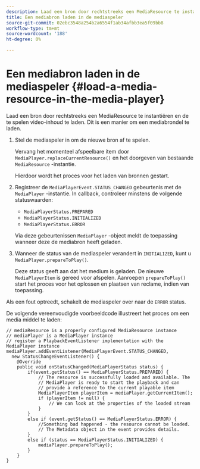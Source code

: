 ```yaml
---
description: Laad een bron door rechtstreeks een MediaResource te instantiëren en de te spelen video-inhoud te laden. Dit is een manier om een mediabrondel te laden.
title: Een mediabron laden in de mediaspeler
source-git-commit: 02ebc3548a254b2a6554f1ab34afbb3ea5f09bb8
workflow-type: tm+mt
source-wordcount: '188'
ht-degree: 0%

---
```


# Een mediabron laden in de mediaspeler {#load-a-media-resource-in-the-media-player}

Laad een bron door rechtstreeks een MediaResource te instantiëren en de te spelen video-inhoud te laden. Dit is een manier om een mediabrondel te laden.

1. Stel de mediaspeler in om de nieuwe bron af te spelen.

   Vervang het momenteel afspeelbare item door `MediaPlayer.replaceCurrentResource()` en het doorgeven van bestaande `MediaResource` -instantie.

   Hierdoor wordt het proces voor het laden van bronnen gestart.

1. Registreer de `MediaPlayerEvent.STATUS_CHANGED` gebeurtenis met de `MediaPlayer` -instantie. In callback, controleer minstens de volgende statuswaarden:

   * `MediaPlayerStatus.PREPARED`
   * `MediaPlayerStatus.INITIALIZED`
   * `MediaPlayerStatus.ERROR`

   Via deze gebeurtenissen `MediaPlayer` -object meldt de toepassing wanneer deze de mediabron heeft geladen.
1. Wanneer de status van de mediaspeler verandert in `INITIALIZED`, kunt u `MediaPlayer.prepareToPlay()`.

   Deze status geeft aan dat het medium is geladen. De nieuwe `MediaPlayerItem` is gereed voor afspelen. Aanroepen `prepareToPlay()` start het proces voor het oplossen en plaatsen van reclame, indien van toepassing.

Als een fout optreedt, schakelt de mediaspeler over naar de `ERROR` status.

De volgende vereenvoudigde voorbeeldcode illustreert het proces om een media middel te laden:

```java>
// mediaResource is a properly configured MediaResource instance 
// mediaPlayer is a MediaPlayer instance 
// register a PlaybackEventListener implementation with the MediaPlayer instance 
mediaPlayer.addEventListener(MediaPlayerEvent.STATUS_CHANGED,  
  new StatusChangeEventListener() { 
    @Override 
    public void onStatusChanged(MediaPlayerStatus status) { 
        if(event.getStatus() == MediaPlayerStatus.PREPARED) { 
            // The resource is successfully loaded and available. The  
            // MediaPlayer is ready to start the playback and can 
            // provide a reference to the current playable item 
            MediaPlayerItem playerItem = mediaPlayer.getCurrentItem(); 
            if (playerItem != null) { 
                // We can look at the properties of the loaded stream 
            } 
        } 
        else if (event.getStatus() == MediaPlayerStatus.ERROR) { 
            //Something bad happened - the resource cannot be loaded. 
            // The Metadata object in the event provides details. 
        } 
        else if (status == MediaPlayerStatus.INITIALIZED) { 
            mediaPlayer.prepareToPlay(); 
        } 
    } 
} 
```
